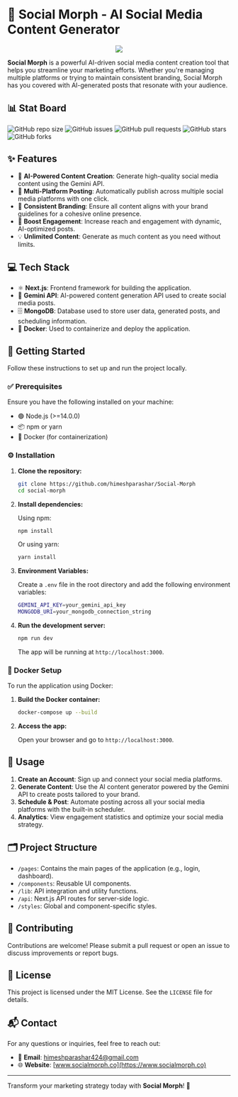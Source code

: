 # 🌟 Social Morph - AI Social Media Content Generator

<div align="center"> 
<img  src="https://readme-typing-svg.herokuapp.com?color=45ffaa&center=true&vCenter=true&size=40&width=900&height=80&lines=Welcome+to+Social+Morph!"/>
</div>

**Social Morph** is a powerful AI-driven social media content creation tool that helps you streamline your marketing efforts. Whether you're managing multiple platforms or trying to maintain consistent branding, Social Morph has you covered with AI-generated posts that resonate with your audience.

## 📊 Stat Board

![GitHub repo size](https://img.shields.io/github/repo-size/himeshparashar/Social-Morph?style=for-the-badge)
![GitHub issues](https://img.shields.io/github/issues/himeshparashar/Social-Morph?style=for-the-badge)
![GitHub pull requests](https://img.shields.io/github/issues-pr/himeshparashar/Social-Morph?style=for-the-badge)
![GitHub stars](https://img.shields.io/github/stars/himeshparashar/Social-Morph?style=for-the-badge)
![GitHub forks](https://img.shields.io/github/forks/himeshparashar/Social-Morph?style=for-the-badge)


## ✨ Features

- 🤖 **AI-Powered Content Creation**: Generate high-quality social media content using the Gemini API.
- 📅 **Multi-Platform Posting**: Automatically publish across multiple social media platforms with one click.
- 🎨 **Consistent Branding**: Ensure all content aligns with your brand guidelines for a cohesive online presence.
- 🚀 **Boost Engagement**: Increase reach and engagement with dynamic, AI-optimized posts.
- 💡 **Unlimited Content**: Generate as much content as you need without limits.

## 💻 Tech Stack

- ⚛️ **Next.js**: Frontend framework for building the application.
- 🔮 **Gemini API**: AI-powered content generation API used to create social media posts.
- 🗄️ **MongoDB**: Database used to store user data, generated posts, and scheduling information.
- 🐳 **Docker**: Used to containerize and deploy the application.

## 🚀 Getting Started

Follow these instructions to set up and run the project locally.

### ✅ Prerequisites

Ensure you have the following installed on your machine:

- 🟢 Node.js (>=14.0.0)
- 📦 npm or yarn
- 🐳 Docker (for containerization)

### ⚙️ Installation

1. **Clone the repository:**

    ```bash
    git clone https://github.com/himeshparashar/Social-Morph
    cd social-morph
    ```

2. **Install dependencies:**

    Using npm:

    ```bash
    npm install
    ```

    Or using yarn:

    ```bash
    yarn install
    ```

3. **Environment Variables:**

    Create a `.env` file in the root directory and add the following environment variables:

    ```bash
    GEMINI_API_KEY=your_gemini_api_key
    MONGODB_URI=your_mongodb_connection_string
    ```

4. **Run the development server:**

    ```bash
    npm run dev
    ```

    The app will be running at `http://localhost:3000`.

### 🐳 Docker Setup

To run the application using Docker:

1. **Build the Docker container:**

    ```bash
    docker-compose up --build
    ```

2. **Access the app:**

    Open your browser and go to `http://localhost:3000`.

## 📖 Usage

1. **Create an Account**: Sign up and connect your social media platforms.
2. **Generate Content**: Use the AI content generator powered by the Gemini API to create posts tailored to your brand.
3. **Schedule & Post**: Automate posting across all your social media platforms with the built-in scheduler.
4. **Analytics**: View engagement statistics and optimize your social media strategy.

## 🗂️ Project Structure

- `/pages`: Contains the main pages of the application (e.g., login, dashboard).
- `/components`: Reusable UI components.
- `/lib`: API integration and utility functions.
- `/api`: Next.js API routes for server-side logic.
- `/styles`: Global and component-specific styles.

## 🤝 Contributing

Contributions are welcome! Please submit a pull request or open an issue to discuss improvements or report bugs.

## 📄 License

This project is licensed under the MIT License. See the `LICENSE` file for details.

## 📬 Contact

For any questions or inquiries, feel free to reach out:

- 📧 **Email**: himeshparashar424@gmail.com
- 🌐 **Website**: [www.socialmorph.co](https://www.socialmorph.co)

---

Transform your marketing strategy today with **Social Morph**! 🚀
